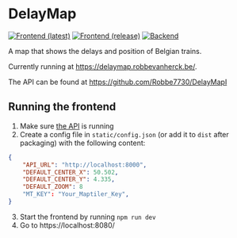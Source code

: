 # DelayMap

[![Frontend (latest)](https://github.com/Robbe7730/DelayMap/actions/workflows/latest.yml/badge.svg)](https://github.com/Robbe7730/DelayMap/actions/workflows/latest.yml)
[![Frontend (release)](https://github.com/Robbe7730/DelayMap/actions/workflows/release.yml/badge.svg)](https://github.com/Robbe7730/DelayMap/actions/workflows/release.yml)
[![Backend](https://github.com/Robbe7730/DelayMapI/actions/workflows/codecov.yml/badge.svg)](https://github.com/Robbe7730/DelayMapI/actions/workflows/codecov.yml)

A map that shows the delays and position of Belgian trains.

Currently running at <https://delaymap.robbevanherck.be/>.

The API can be found at <https://github.com/Robbe7730/DelayMapI>

## Running the frontend

1. Make sure [the API](https://github.com/Robbe7730/DelayMapI) is running
2. Create a config file in `static/config.json` (or add it to `dist` after
   packaging) with the following content:

```json
{
    "API_URL": "http://localhost:8000",
    "DEFAULT_CENTER_X": 50.502,
    "DEFAULT_CENTER_Y": 4.335,
    "DEFAULT_ZOOM": 8
    "MT_KEY": "Your_Maptiler_Key",
}
```

3. Start the frontend by running `npm run dev`
4. Go to https://localhost:8080/
